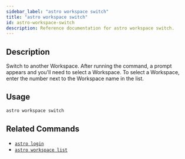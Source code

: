 ```yaml
---
sidebar_label: "astro workspace switch"
title: "astro workspace switch"
id: astro-workspace-switch
description: Reference documentation for astro workspace switch.
---
```


## Description

Switch to another Workspace. After running the command, a prompt appears and you'll need to select a Workspace. To select a Workspace, enter the number next to the Workspace name in the list.

## Usage

```sh
astro workspace switch
```

## Related Commands

- [`astro login`](cli/astro-login.md)
- [`astro workspace list`](cli/astro-workspace-list.md)

